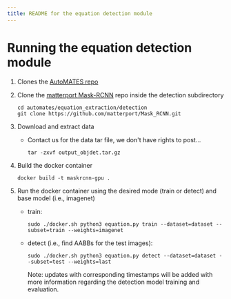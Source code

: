 ```yaml
---
title: README for the equation detection module
---
```


# Running the equation detection module

1. Clones the [AutoMATES repo](https://github.com/ml4ai/automates) 

2. Clone the [matterport Mask-RCNN](https://github.com/matterport/Mask_RCNN) repo inside the detection subdirectory

   ```
   cd automates/equation_extraction/detection
   git clone https://github.com/matterport/Mask_RCNN.git
   ```

3. Download and extract data 

   - Contact us for the data tar file, we don't have rights to post...

     ```
     tar -zxvf output_objdet.tar.gz
     ```


5. Build the docker container

    ```
    docker build -t maskrcnn-gpu .
    ```

6. Run the docker container using the desired mode (train or detect) and base model (i.e., imagenet)

   - train:

     ```
     sudo ./docker.sh python3 equation.py train --dataset=dataset --subset=train --weights=imagenet
     ```

   - detect (i.e., find AABBs for the test images):

     ```
     sudo ./docker.sh python3 equation.py detect --dataset=dataset --subset=test --weights=last
     ```

     Note: updates with corresponding timestamps will be added with more information regarding the detection model training and evaluation. 

